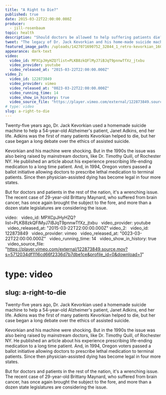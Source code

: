 ```yaml
---
title: "A Right to Die?"
published: true
date: 2015-03-22T22:00:00.000Z
producer:
  - jill-rosenbaum
topic: health
description: "Should doctors be allowed to help suffering patients die? Twenty-five years ago, with his homemade suicide machine, Dr. Jack Kevorkian raised that question. It's an issue Americans still struggle with today."
tweet: "The legacy of Dr. Jack Kevorkian and his home-made suicide machine on today's Right to Die movement "
featured_image_path: /uploads/1427071690752_32844_1_retro-kevorkian_1600.jpg
appearance: dark-text
video:
  video_id: MPXCpJHyHZQ?list=PLKB8zkQFlMyJ7iBJqT9pnnwTfXz_jtxbu
  video_provider: youtube
  video_released_at: "2015-03-22T22:00:00.000Z"
video_2:
  video_id: 122873849
  video_provider: vimeo
  video_released_at: "0023-03-22T22:00:00.000Z"
  video_running_time: 14
  video_show_in_history: true
  video_source_file: "https://player.vimeo.com/external/122873849.source.mov?s=5712034df1116cd66f2336d7b7dbe1ce&profile_id=0&download=1"
# type: video
slug: a-right-to-die
---
```


Twenty-five years ago, Dr. Jack Kevorkian used a homemade suicide machine to help a 54-year-old Alzheimer's patient, Janet Adkins, end her life. Adkins was the first of many patients Kevorkian helped to die, but her case began a long debate over the ethics of assisted suicide.

<span class="s1">Kevorkian and his machine were shocking. But in the 1990s the issue was also being raised by mainstream doctors, like Dr. Timothy Quill, of Rochester NY. He published an article about his experience prescribing life-ending medication to a long time patient. And, in 1994, Oregon voters passed a ballot initiative allowing doctors to prescribe lethal medication to terminal patients. Since then physician-assisted dying has become legal in four more states.</span>

<span class="s1">But for doctors and patients in the rest of the nation, it's a wrenching issue. The recent case of 29-year-old Brittany Maynard, who suffered from brain cancer, has once again brought the subject to the fore, and more than a dozen state legislatures are considering the issue.</span>

video:
  video_id: MPXCpJHyHZQ?list=PLKB8zkQFlMyJ7iBJqT9pnnwTfXz_jtxbu
  video_provider: youtube
  video_released_at: "2015-03-22T22:00:00.000Z"
video_2:
  video_id: 122873849
  video_provider: vimeo
  video_released_at: "0023-03-22T22:00:00.000Z"
  video_running_time: 14
  video_show_in_history: true
  video_source_file: "https://player.vimeo.com/external/122873849.source.mov?s=5712034df1116cd66f2336d7b7dbe1ce&profile_id=0&download=1"
# type: video
slug: a-right-to-die
---

Twenty-five years ago, Dr. Jack Kevorkian used a homemade suicide machine to help a 54-year-old Alzheimer's patient, Janet Adkins, end her life. Adkins was the first of many patients Kevorkian helped to die, but her case began a long debate over the ethics of assisted suicide.

<span class="s1">Kevorkian and his machine were shocking. But in the 1990s the issue was also being raised by mainstream doctors, like Dr. Timothy Quill, of Rochester NY. He published an article about his experience prescribing life-ending medication to a long time patient. And, in 1994, Oregon voters passed a ballot initiative allowing doctors to prescribe lethal medication to terminal patients. Since then physician-assisted dying has become legal in four more states.</span>

<span class="s1">But for doctors and patients in the rest of the nation, it's a wrenching issue. The recent case of 29-year-old Brittany Maynard, who suffered from brain cancer, has once again brought the subject to the fore, and more than a dozen state legislatures are considering the issue.</span>

